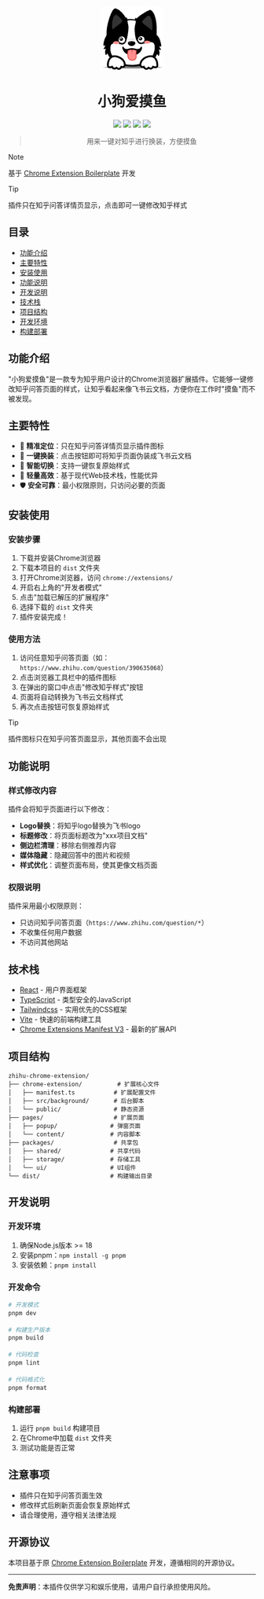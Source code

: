 <div align="center">

<img src="chrome-extension/public/icon-128.png" alt="小狗爱摸鱼" width="128" height="128" />

# 小狗爱摸鱼

![](https://img.shields.io/badge/React-61DAFB?style=flat-square&logo=react&logoColor=black)
![](https://img.shields.io/badge/Typescript-3178C6?style=flat-square&logo=typescript&logoColor=white)
![](https://badges.aleen42.com/src/vitejs.svg)
![](https://img.shields.io/badge/Chrome-Extension-4285F4?style=flat-square&logo=googlechrome&logoColor=white)

> 用来一键对知乎进行换装，方便摸鱼

</div>

> [!NOTE]
> 基于 [Chrome Extension Boilerplate](https://github.com/Jonghakseo/chrome-extension-boilerplate-react-vite) 开发

> [!TIP]
> 插件只在知乎问答详情页显示，点击即可一键修改知乎样式

## 目录

- [功能介绍](#功能介绍)
- [主要特性](#主要特性)
- [安装使用](#安装使用)
- [功能说明](#功能说明)
- [开发说明](#开发说明)
- [技术栈](#技术栈)
- [项目结构](#项目结构)
- [开发环境](#开发环境)
- [构建部署](#构建部署)

## 功能介绍

"小狗爱摸鱼"是一款专为知乎用户设计的Chrome浏览器扩展插件。它能够一键修改知乎问答页面的样式，让知乎看起来像飞书云文档，方便你在工作时"摸鱼"而不被发现。

## 主要特性

- 🎯 **精准定位**：只在知乎问答详情页显示插件图标
- 🎨 **一键换装**：点击按钮即可将知乎页面伪装成飞书云文档
- 🔄 **智能切换**：支持一键恢复原始样式
- 🚀 **轻量高效**：基于现代Web技术栈，性能优异
- 🛡️ **安全可靠**：最小权限原则，只访问必要的页面

## 安装使用

### 安装步骤

1. 下载并安装Chrome浏览器
2. 下载本项目的 `dist` 文件夹
3. 打开Chrome浏览器，访问 `chrome://extensions/`
4. 开启右上角的"开发者模式"
5. 点击"加载已解压的扩展程序"
6. 选择下载的 `dist` 文件夹
7. 插件安装完成！

### 使用方法

1. 访问任意知乎问答页面（如：`https://www.zhihu.com/question/390635068`）
2. 点击浏览器工具栏中的插件图标
3. 在弹出的窗口中点击"修改知乎样式"按钮
4. 页面将自动转换为飞书云文档样式
5. 再次点击按钮可恢复原始样式

> [!TIP]
> 插件图标只在知乎问答页面显示，其他页面不会出现

## 功能说明

### 样式修改内容

插件会将知乎页面进行以下修改：

- **Logo替换**：将知乎logo替换为飞书logo
- **标题修改**：将页面标题改为"xxx项目文档"
- **侧边栏清理**：移除右侧推荐内容
- **媒体隐藏**：隐藏回答中的图片和视频
- **样式优化**：调整页面布局，使其更像文档页面

### 权限说明

插件采用最小权限原则：
- 只访问知乎问答页面（`https://www.zhihu.com/question/*`）
- 不收集任何用户数据
- 不访问其他网站

## 技术栈

- [React](https://reactjs.org/) - 用户界面框架
- [TypeScript](https://www.typescriptlang.org/) - 类型安全的JavaScript
- [Tailwindcss](https://tailwindcss.com/) - 实用优先的CSS框架
- [Vite](https://vitejs.dev/) - 快速的前端构建工具
- [Chrome Extensions Manifest V3](https://developer.chrome.com/docs/extensions/mv3/intro/) - 最新的扩展API

## 项目结构

```
zhihu-chrome-extension/
├── chrome-extension/          # 扩展核心文件
│   ├── manifest.ts           # 扩展配置文件
│   ├── src/background/       # 后台脚本
│   └── public/               # 静态资源
├── pages/                    # 扩展页面
│   ├── popup/               # 弹窗页面
│   └── content/             # 内容脚本
├── packages/                 # 共享包
│   ├── shared/              # 共享代码
│   ├── storage/             # 存储工具
│   └── ui/                  # UI组件
└── dist/                    # 构建输出目录
```

## 开发说明

### 开发环境

1. 确保Node.js版本 >= 18
2. 安装pnpm：`npm install -g pnpm`
3. 安装依赖：`pnpm install`

### 开发命令

```bash
# 开发模式
pnpm dev

# 构建生产版本
pnpm build

# 代码检查
pnpm lint

# 代码格式化
pnpm format
```

### 构建部署

1. 运行 `pnpm build` 构建项目
2. 在Chrome中加载 `dist` 文件夹
3. 测试功能是否正常

## 注意事项

- 插件只在知乎问答页面生效
- 修改样式后刷新页面会恢复原始样式
- 请合理使用，遵守相关法律法规

## 开源协议

本项目基于原 [Chrome Extension Boilerplate](https://github.com/Jonghakseo/chrome-extension-boilerplate-react-vite) 开发，遵循相同的开源协议。

---

**免责声明**：本插件仅供学习和娱乐使用，请用户自行承担使用风险。